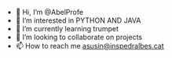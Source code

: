 - 👋 Hi, I’m @AbelProfe
- 👀 I’m interested in PYTHON AND JAVA
- 🌱 I’m currently learning trumpet
- 💞️ I’m looking to collaborate on projects
- 📫 How to reach me asusin@inspedralbes.cat

<!---
AbelProfe/AbelProfe is a ✨ special ✨ repository because its `README.md` (this file) appears on your GitHub profile.
You can click the Preview link to take a look at your changes.
--->
